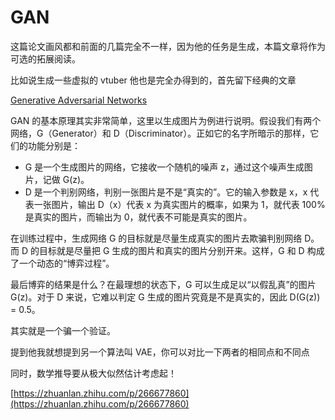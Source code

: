 # GAN

这篇论文画风都和前面的几篇完全不一样，因为他的任务是生成，本篇文章将作为可选的拓展阅读。

比如说生成一些虚拟的 vtuber 他也是完全办得到的，首先留下经典的文章

[Generative Adversarial Networks](https://arxiv.org/abs/1406.2661)

GAN 的基本原理其实非常简单，这里以生成图片为例进行说明。假设我们有两个网络，G（Generator）和 D（Discriminator）。正如它的名字所暗示的那样，它们的功能分别是：

- G 是一个生成图片的网络，它接收一个随机的噪声 z，通过这个噪声生成图片，记做 G(z)。
- D 是一个判别网络，判别一张图片是不是“真实的”。它的输入参数是 x，x 代表一张图片，输出 D（x）代表 x 为真实图片的概率，如果为 1，就代表 100% 是真实的图片，而输出为 0，就代表不可能是真实的图片。

在训练过程中，生成网络 G 的目标就是尽量生成真实的图片去欺骗判别网络 D。而 D 的目标就是尽量把 G 生成的图片和真实的图片分别开来。这样，G 和 D 构成了一个动态的“博弈过程”。

最后博弈的结果是什么？在最理想的状态下，G 可以生成足以“以假乱真”的图片 G(z)。对于 D 来说，它难以判定 G 生成的图片究竟是不是真实的，因此 D(G(z)) = 0.5。

其实就是一个骗一个验证。

提到他我就想提到另一个算法叫 VAE，你可以对比一下两者的相同点和不同点

同时，数学推导要从极大似然估计考虑起！

[https://zhuanlan.zhihu.com/p/266677860](https://zhuanlan.zhihu.com/p/266677860)
